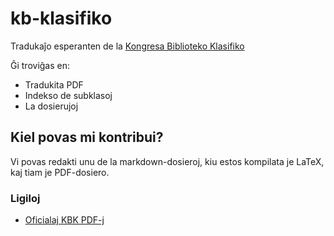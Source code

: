 # kb-klasifiko
Tradukaĵo esperanten de la [Kongresa Biblioteko Klasifiko](https://eo.wikipedia.org/wiki/Klasifiko_de_la_Kongresa_Biblioteko)

Ĝi troviĝas en:
- Tradukita PDF
- Indekso de subklasoj
- La dosierujoj

## Kiel povas mi kontribui?

Vi povas redakti unu de la markdown-dosieroj, kiu estos kompilata je LaTeX, kaj tiam je PDF-dosiero.

### Ligiloj
- [Oficialaj KBK PDF-j](https://loc.gov/aba/publications/FreeLCC/freelcc.html)
